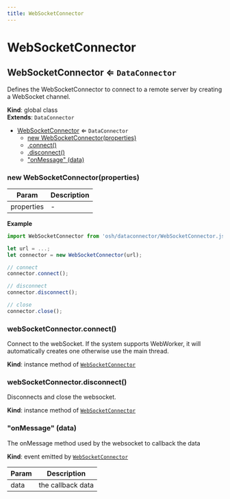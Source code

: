 ```yaml
---
title: WebSocketConnector
---
```


# WebSocketConnector

<a name="WebSocketConnector"></a>

## WebSocketConnector ⇐ <code>DataConnector</code>
Defines the WebSocketConnector to connect to a remote server by creating a WebSocket channel.

**Kind**: global class  
**Extends**: <code>DataConnector</code>  

* [WebSocketConnector](#WebSocketConnector) ⇐ <code>DataConnector</code>
    * [new WebSocketConnector(properties)](#new_WebSocketConnector_new)
    * [.connect()](#WebSocketConnector+connect)
    * [.disconnect()](#WebSocketConnector+disconnect)
    * ["onMessage" (data)](#WebSocketConnector+event_onMessage)

<a name="new_WebSocketConnector_new"></a>

### new WebSocketConnector(properties)

| Param | Description |
| --- | --- |
| properties | - |

**Example**  
```js
import WebSocketConnector from 'osh/dataconnector/WebSocketConnector.js';

let url = ...;
let connector = new WebSocketConnector(url);

// connect
connector.connect();

// disconnect
connector.disconnect();

// close
connector.close();
```
<a name="WebSocketConnector+connect"></a>

### webSocketConnector.connect()
Connect to the webSocket. If the system supports WebWorker, it will automatically creates one otherwise use
the main thread.

**Kind**: instance method of [<code>WebSocketConnector</code>](#WebSocketConnector)  
<a name="WebSocketConnector+disconnect"></a>

### webSocketConnector.disconnect()
Disconnects and close the websocket.

**Kind**: instance method of [<code>WebSocketConnector</code>](#WebSocketConnector)  
<a name="WebSocketConnector+event_onMessage"></a>

### "onMessage" (data)
The onMessage method used by the websocket to callback the data

**Kind**: event emitted by [<code>WebSocketConnector</code>](#WebSocketConnector)  

| Param | Description |
| --- | --- |
| data | the callback data |

